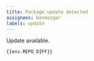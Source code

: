 ```yaml
---
title: Package update detected
assignees: benmezger
labels: update
---
```


Update available.

```diff
{{env.REPO_DIFF}}
```
